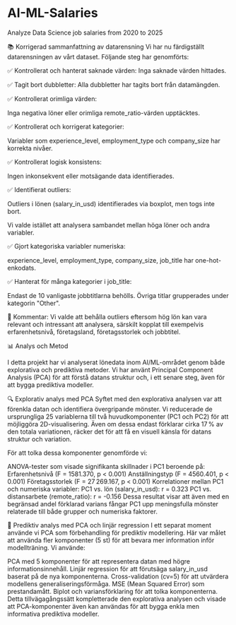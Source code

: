 # AI-ML-Salaries
Analyze Data Science job salaries from 2020 to 2025

📚 Korrigerad sammanfattning av datarensning
Vi har nu färdigställt datarensningen av vårt dataset. Följande steg har genomförts:

✅ Kontrollerat och hanterat saknade värden: Inga saknade värden hittades.

✅ Tagit bort dubbletter: Alla dubbletter har tagits bort från datamängden.

✅ Kontrollerat orimliga värden:

Inga negativa löner eller orimliga remote_ratio-värden upptäcktes.

✅ Kontrollerat och korrigerat kategorier:

Variabler som experience_level, employment_type och company_size har korrekta nivåer.

✅ Kontrollerat logisk konsistens:

Ingen inkonsekvent eller motsägande data identifierades.

✅ Identifierat outliers:

Outliers i lönen (salary_in_usd) identifierades via boxplot, men togs inte bort.

Vi valde istället att analysera sambandet mellan höga löner och andra variabler.

✅ Gjort kategoriska variabler numeriska:

experience_level, employment_type, company_size, job_title har one-hot-enkodats.

✅ Hanterat för många kategorier i job_title:

Endast de 10 vanligaste jobbtitlarna behölls. Övriga titlar grupperades under kategorin "Other".

📢 Kommentar:
Vi valde att behålla outliers eftersom hög lön kan vara relevant och intressant att analysera, särskilt kopplat till exempelvis erfarenhetsnivå, företagsland, företagsstorlek och jobbtitel.

📊 Analys och Metod

I detta projekt har vi analyserat lönedata inom AI/ML-området genom både explorativa och prediktiva metoder. Vi har använt Principal Component Analysis (PCA) för att förstå datans struktur och, i ett senare steg, även för att bygga prediktiva modeller.

🔍 Explorativ analys med PCA
Syftet med den explorativa analysen var att förenkla datan och identifiera övergripande mönster. Vi reducerade de ursprungliga 25 variablerna till två huvudkomponenter (PC1 och PC2) för att möjliggöra 2D-visualisering. Även om dessa endast förklarar cirka 17 % av den totala variationen, räcker det för att få en visuell känsla för datans struktur och variation.

För att tolka dessa komponenter genomförde vi:

ANOVA-tester som visade signifikanta skillnader i PC1 beroende på:
Erfarenhetsnivå (F = 1581.370, p < 0.001)
Anställningstyp (F = 4560.401, p < 0.001)
Företagsstorlek (F = 27 269.167, p < 0.001)
Korrelationer mellan PC1 och numeriska variabler:
PC1 vs. lön (salary_in_usd): r = 0.323
PC1 vs. distansarbete (remote_ratio): r = -0.156
Dessa resultat visar att även med en begränsad andel förklarad varians fångar PC1 upp meningsfulla mönster relaterade till både grupper och numeriska faktorer.

🤖 Prediktiv analys med PCA och linjär regression
I ett separat moment använde vi PCA som förbehandling för prediktiv modellering. Här var målet att använda fler komponenter (5 st) för att bevara mer information inför modellträning. Vi använde:

PCA med 5 komponenter för att representera datan med högre informationsinnehåll.
Linjär regression för att förutsäga salary_in_usd baserat på de nya komponenterna.
Cross-validation (cv=5) för att utvärdera modellens generaliseringsförmåga.
MSE (Mean Squared Error) som prestandamått.
Biplot och variansförklaring för att tolka komponenterna.
Detta tillvägagångssätt kompletterade den explorativa analysen och visade att PCA-komponenter även kan användas för att bygga enkla men informativa prediktiva modeller.
